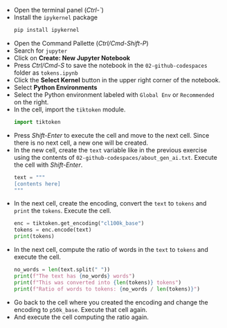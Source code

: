 * Open the terminal panel (*Ctrl-`*)
* Install the `ipykernel` package
    ```bash
    pip install ipykernel
    ```
* Open the Command Pallette (*Ctrl/Cmd-Shift-P*)
* Search for `jupyter`
* Click on **Create: New Jupyter Notebook**
* Press *Ctrl/Cmd-S* to save the notebook in the `02-github-codespaces` folder as `tokens.ipynb`
* Click the **Select Kernel** button in the upper right corner of the notebook.
* Select **Python Environments**
* Select the Python environment labeled with `Global Env` or `Recommended` on the right.
* In the cell, import the `tiktoken` module.
    ```python
    import tiktoken
    ```
* Press *Shift-Enter* to execute the cell and move to the next cell.  Since there is no next cell, a new one will be created.
* In the new cell, create the `text` variable like in the previous exercise using the contents of `02-github-codespaces/about_gen_ai.txt`.  Execute the cell with *Shift-Enter*.
    ```python
    text = """
    [contents here]
    """
    ```
* In the next cell, create the encoding, convert the `text` to `tokens` and `print` the `tokens`.  Execute the cell.
    ```python
    enc = tiktoken.get_encoding("cl100k_base")
    tokens = enc.encode(text)
    print(tokens)
    ```
* In the next cell, compute the ratio of words in the `text` to `tokens` and execute the cell.
    ```python
    no_words = len(text.split(" "))
    print(f"The text has {no_words} words")
    print(f"This was converted into {len(tokens)} tokens")
    print(f"Ratio of words to tokens: {no_words / len(tokens)}")
    ```
* Go back to the cell where you created the encoding and change the encoding to `p50k_base`.  Execute that cell again.
* And execute the cell computing the ratio again.